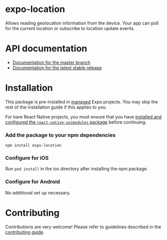# expo-location

Allows reading geolocation information from the device. Your app can poll for the current location or subscribe to location update events.

# API documentation

- [Documentation for the master branch](https://github.com/expo/expo/blob/master/docs/pages/versions/unversioned/sdk/location.md)
- [Documentation for the latest stable release](https://docs.expo.io/versions/latest/sdk/location/)

# Installation

This package is pre-installed in [managed](https://docs.expo.io/versions/latest/introduction/managed-vs-bare/) Expo projects. You may skip the rest of the installation guide if this applies to you.

For bare React Native projects, you must ensure that you have [installed and configured the `react-native-unimodules` package](https://github.com/unimodules/react-native-unimodules) before continuing.

### Add the package to your npm dependencies

```
npm install expo-location
```

### Configure for iOS

Run `pod install` in the ios directory after installing the npm package.

### Configure for Android

No additional set up necessary.

# Contributing

Contributions are very welcome! Please refer to guidelines described in the [contributing guide]( https://github.com/expo/expo#contributing).
